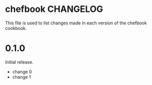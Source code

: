 # chefbook CHANGELOG

This file is used to list changes made in each version of the chefbook cookbook.

# 0.1.0

Initial release.

- change 0
- change 1

